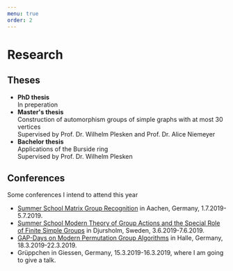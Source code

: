 ```yaml
---
menu: true
order: 2
---
```


# Research

## Theses
* **PhD thesis**    
  In preperation  
* **Master's thesis**     
  Construction of automorphism groups of simple graphs with at most 30 vertices  
  Supervised by Prof. Dr. Wilhelm Plesken and Prof. Dr. Alice Niemeyer
* **Bachelor thesis**  
  Applications of the Burside ring  
  Supervised by Prof. Dr. Wilhelm Plesken

## Conferences
Some conferences I intend to attend this year  
* [Summer School Matrix Group Recognition](https://lbfm-rwth.github.io/Summer-School-MGRP/) in Aachen, Germany, 1.7.2019-5.7.2019.
* [Summer School Modern Theory of Group Actions and the Special Role of Finite Simple Groups](https://ewmems2019mli.sciencesconf.org/) in Djursholm, Sweden, 3.6.2019-7.6.2019.
* [GAP-Days on Modern Permutation Group Algorithms](https://www.gapdays.de/gapdays2019-spring/) in Halle, Germany, 18.3.2019-22.3.2019.
* Grüppchen in Giessen, Germany, 15.3.2019-16.3.2019, where I am going to give a talk.

